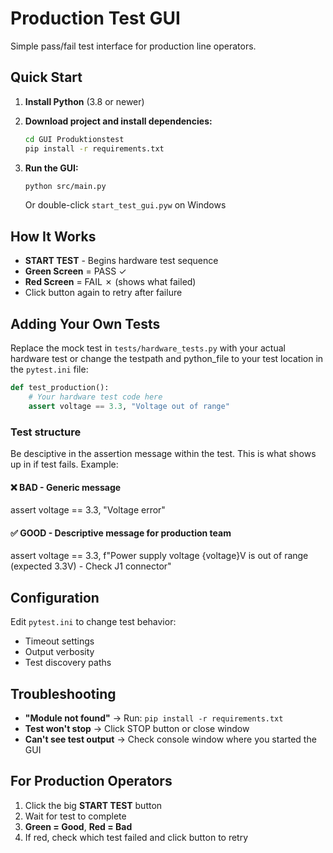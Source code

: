 # Production Test GUI

Simple pass/fail test interface for production line operators.

## Quick Start

1. **Install Python** (3.8 or newer)

2. **Download project and install dependencies:**
   ```bash
   cd GUI Produktionstest
   pip install -r requirements.txt
   ```

3. **Run the GUI:**
   ```bash
   python src/main.py
   ```
   Or double-click `start_test_gui.pyw` on Windows

## How It Works

- **START TEST** - Begins hardware test sequence
- **Green Screen** = PASS ✓
- **Red Screen** = FAIL ✗ (shows what failed)
- Click button again to retry after failure



## Adding Your Own Tests

Replace the mock test in `tests/hardware_tests.py` with your actual hardware test or change the testpath and python_file to your test location in the `pytest.ini` file:

```python
def test_production():
    # Your hardware test code here
    assert voltage == 3.3, "Voltage out of range"
```
### Test structure
Be desciptive in the assertion message within the test. This is what shows up in if test fails.
Example:
#### ❌ BAD - Generic message
assert voltage == 3.3, "Voltage error"

#### ✅ GOOD - Descriptive message for production team
assert voltage == 3.3, f"Power supply voltage {voltage}V is out of range (expected 3.3V) - Check J1 connector"



## Configuration

Edit `pytest.ini` to change test behavior:
- Timeout settings
- Output verbosity
- Test discovery paths

## Troubleshooting

- **"Module not found"** → Run: `pip install -r requirements.txt`
- **Test won't stop** → Click STOP button or close window
- **Can't see test output** → Check console window where you started the GUI

## For Production Operators

1. Click the big **START TEST** button
2. Wait for test to complete
3. **Green = Good**, **Red = Bad**
4. If red, check which test failed and click button to retry